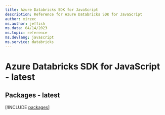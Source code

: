 ```yaml
---
title: Azure Databricks SDK for JavaScript
description: Reference for Azure Databricks SDK for JavaScript
author: xirzec
ms.author: jeffish
ms.data: 04/14/2023
ms.topic: reference
ms.devlang: javascript
ms.service: databricks
---
```

# Azure Databricks SDK for JavaScript - latest
## Packages - latest
[!INCLUDE [packages](databricks-index.md)]